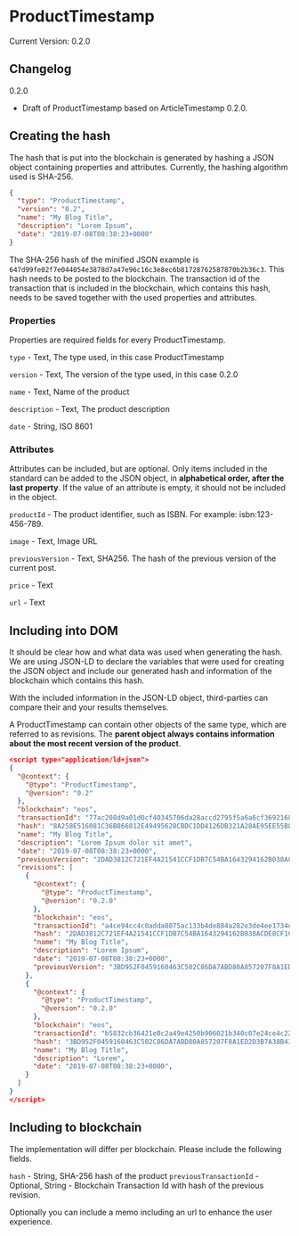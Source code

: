 # ProductTimestamp

Current Version: 0.2.0

## Changelog
0.2.0
- Draft of ProductTimestamp based on ArticleTimestamp 0.2.0.

## Creating the hash

The hash that is put into the blockchain is generated by hashing a JSON object containing properties and attributes. Currently, the hashing algorithm used is SHA-256.

```json
{
  "type": "ProductTimestamp",
  "version": "0.2",
  "name": "My Blog Title",
  "description": "Lorem Ipsum",
  "date": "2019-07-08T08:38:23+0000"  
}
```

The SHA-256 hash of the minified JSON example is `647d99fe02f7e044054e3878d7a47e96c16c3e8ec6b81728762587870b2b36c3`. This hash needs to be posted to the blockchain. The transaction id of the transaction that is included in the blockchain, which contains this hash, needs to be saved together with the used properties and attributes. 

### Properties

Properties are required fields for every ProductTimestamp. 

`type` - Text, The type used, in this case ProductTimestamp

`version` - Text, The version of the type used, in this case 0.2.0

`name` - Text, Name of the product

`description` - Text, The product description

`date` - String, ISO 8601

### Attributes

Attributes can be included, but are optional. Only items included in the standard can be added to the JSON object, in **alphabetical order, after the last property**. If the value of an attribute is empty, it should not be included in the object.

`productId` - The product identifier, such as ISBN. For example: isbn:123-456-789. 

`image` - Text, Image URL

`previousVersion` - Text, SHA256. The hash of the previous version of the current post.

`price` - Text

`url` - Text

## Including into DOM

It should be clear how and what data was used when generating the hash. We are using JSON-LD to declare the variables that were used for creating the JSON object and include our generated hash and information of the blockchain which contains this hash. 

With the included information in the JSON-LD object, third-parties can compare their and your results themselves.

A ProductTimestamp can contain other objects of the same type, which are referred to as revisions. The **parent object always contains information about the most recent version of the product**.

```json
<script type="application/ld+json">
{
  "@context": {
    "@type": "ProductTimestamp",
    "@version": "0.2"
  },
  "blockchain": "eos",
  "transactionId": "77ac208d9a01d0cf40345786da28accd2795f5a6a6cf3692168a2a71ca165708",
  "hash": "8A258E516081C36B866812E49495628CBDC1DD4126DB321A28AE95EE55B83BAB",
  "name": "My Blog Title",
  "description": "Lorem Ipsum dolor sit amet",
  "date": "2019-07-08T08:38:23+0000",
  "previousVersion": "2DAD3812C721EF4A21541CCF1DB7C54BA1643294162B038ACDE8CF1CE7DA511B",
  "revisions": [
    {
      "@context": {
        "@type": "ProductTimestamp",
        "@version": "0.2.0"
      },
      "blockchain": "eos",
      "transactionId": "a4ce94cc4c0adda8075ac133b4de884a282e3de4ee1734d808a2e9737e06f5a1",
      "hash": "2DAD3812C721EF4A21541CCF1DB7C54BA1643294162B038ACDE8CF1CE7DA511B",
      "name": "My Blog Title",
      "description": "Lorem Ipsum",
      "date": "2019-07-08T08:38:23+0000",
      "previousVersion": "3BD952F0459160463C502C86DA7ABD80A857207F8A1ED2D3B7A38B438CA0D071"
    },
    {
      "@context": {
        "@type": "ProductTimestamp",
        "@version": "0.2.0"
      },
      "blockchain": "eos",
      "transactionId": "b5832cb36421e0c2a49e4250b906021b340c07e24ce4c22156cf7d7cbf9a1254",
      "hash": "3BD952F0459160463C502C86DA7ABD80A857207F8A1ED2D3B7A38B438CA0D071",
      "name": "My Blog Title",
      "description": "Lorem",
      "date": "2019-07-08T08:38:23+0000",
    }
  ]
}
</script>
```

## Including to blockchain

The implementation will differ per blockchain. Please include the following fields. 

`hash` - String, SHA-256 hash of the product 
`previousTransactionId` - Optional, String - Blockchain Transaction Id with hash of the previous revision.

Optionally you can include a memo including an url to enhance the user experience.
